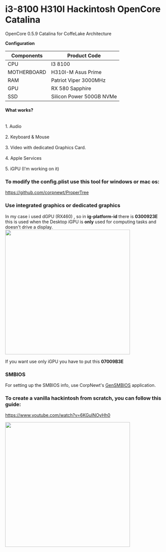 # i3-8100 H310I Hackintosh OpenCore Catalina

OpenCore 0.5.9 Catalina for CoffeLake Architecture 

<b>Configuration</b>

Components    | Product Code
------------- | -------------
CPU           | I3 8100
MOTHERBOARD   | H310I-M Asus Prime
RAM           | Patriot Viper 3000MHz
GPU           | RX 580 Sapphire
SSD           | Silicon Power 500GB NVMe


<h4>What works?</h4>
<br>1. Audio </br>
<br>2. Keyboard & Mouse </br>
<br>3. Video with dedicated Graphics Card. </br>
<br>4. Apple Services</br>
<br>5. iGPU (I'm working on it) </br>

<h3>To modify the config.plist use this tool for windows or mac os:</h3>

https://github.com/corpnewt/ProperTree

<h3>Use integrated graphics or dedicated graphics</h3>
In my case i used dGPU (RX460) , so in <strong>ig-platform-id</strong> there is <strong>0300923E</strong> this is used when the Desktop iGPU is <strong>only</strong> used for computing tasks and doesn't drive a display.

<img src="https://dortania.github.io/OpenCore-Desktop-Guide/images/config/config.plist/coffeelake/DeviceProperties.png" width="400">

If you want use only iGPU you have to put this <strong>07009B3E</strong>

<h3>SMBIOS</h3>
For setting up the SMBIOS info, use CorpNewt's <a href ="https://github.com/corpnewt/GenSMBIOS">GenSMBIOS</a> application.


<h3>To create a vanilla hackintosh from scratch, you can follow this guide:</h3>

https://www.youtube.com/watch?v=6KGuINOyHh0

<img src="https://scontent-fco1-1.xx.fbcdn.net/v/t1.0-9/106893723_2823160104573775_8625142720928313998_o.jpg?_nc_cat=107&_nc_sid=09cbfe&_nc_ohc=5FXfChBFgr4AX_jiIaO&_nc_ht=scontent-fco1-1.xx&oh=ae019e5fd783a543ba9c2f1ab7354367&oe=5F24870C" width="400" >


